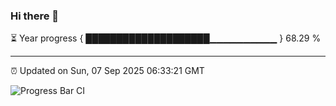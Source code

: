 ### Hi there 👋

⏳ Year progress { ████████████████████▁▁▁▁▁▁▁▁▁▁ } 68.29 %

---

⏰ Updated on Sun, 07 Sep 2025 06:33:21 GMT

![Progress Bar CI](https://github.com/DhruviPatel157/GitHub-Actions-Demo/workflows/Progress%20Bar%20CI/badge.svg)
